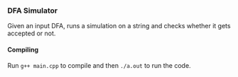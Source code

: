 ### DFA Simulator

Given an input DFA, runs a simulation on a string and checks whether it gets accepted or not.

#### Compiling

Run `g++ main.cpp` to compile and then `./a.out` to run the code.
